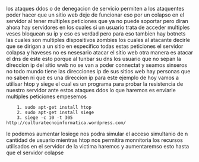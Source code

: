 los ataques ddos o de denegacion de servicio permiten a los ataquentes poder hacer que un sitio web deje de funcionar eso por un colapso en el servidor al tener multiples peticiones que ya no puede soportar pero diran ahora hay servidores en los cuales si un usuario trata de acceder multiples veses bloquean su ip y eso es verdad pero para eso tambien hay botnets las cuales son multiples dispositivos zombies los cuales al atacante decirle que se dirigan a un sitio en especifico todas estas peticiones el servidor colapsa y haveses no es nesesario atacar el sitio web otra manera es atacar el dns de este esto porque al tunbar su dns los usuario que no sepan la direccion ip del sitio wwb no se van a poder connectat y seamos sinseros no todo mundo tiene las direcciones ip de sus sitios web hay personas que no saben ni que es una direccion ip para este ejemplo de hoy vamos a utilisar htop y siege el cual es un programa para probar la resistencia de nuestro servidor ante estos ataques ddos lo que haremos es enviarle multiples peticiones empesemos 

		1. sudo apt-get install htop
		2. sudo apt-get install siege
		3. siege -c 10 -t 305 http://culturatecnoinformatica.wordpress.com/

le podemos aumentar losiege nos podra simular el acceso simultanio de n cantidad de usuario mientras htop nos permitira monnitoria los recursos utilisados en el servidor de la victima haremos y aumentaremso esto hasta que el servidor colapse
